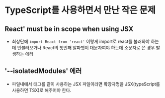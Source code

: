# TypeScript를 사용하면서 만난 작은 문제

## React' must be in scope when using JSX
- 최상단에 ```import React from 'react'``` 이렇게 import로 react를 불러와야 하는데 안불러오거나 
  React의 첫번째 알파벳이 대문자여야 하는데 소문자로 쓴 경우 발생하는 에러

## '--isolatedModules' 에러 
- 파일내에서 태그를 같이 사용하는 JSX 파일이라면 확장자명을 JSX(typeScript를 사용하면 TSX)로 해주어야 한다.